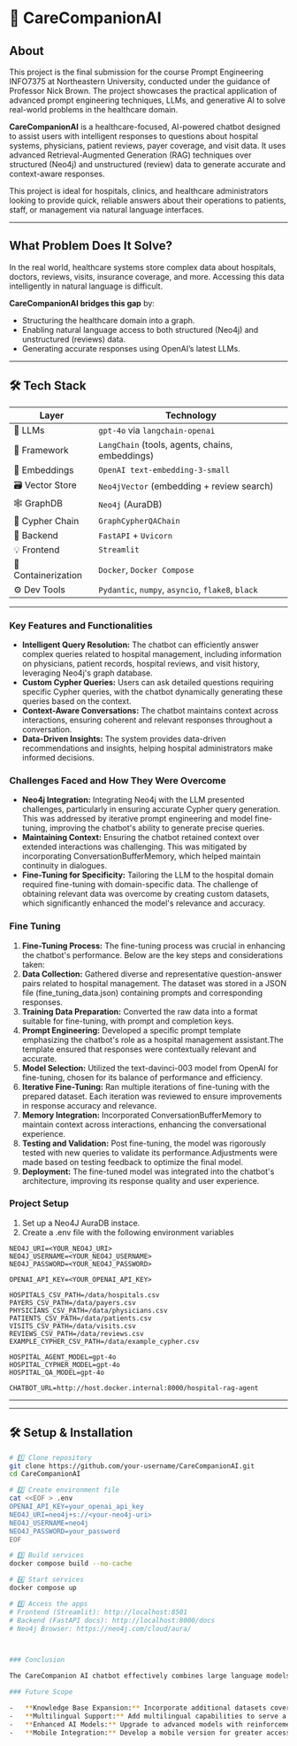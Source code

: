 # 🏥 CareCompanionAI


## About
This project is the final submission for the course Prompt Engineering INFO7375 at Northeastern University, conducted under the guidance of Professor Nick Brown. The project showcases the practical application of advanced prompt engineering techniques, LLMs, and generative AI to solve real-world problems in the healthcare domain.

**CareCompanionAI** is a healthcare-focused, AI-powered chatbot designed to assist users with intelligent responses to questions about hospital systems, physicians, patient reviews, payer coverage, and visit data. It uses advanced Retrieval-Augmented Generation (RAG) techniques over structured (Neo4j) and unstructured (review) data to generate accurate and context-aware responses.

This project is ideal for hospitals, clinics, and healthcare administrators looking to provide quick, reliable answers about their operations to patients, staff, or management via natural language interfaces.

---

## What Problem Does It Solve?

In the real world, healthcare systems store complex data about hospitals, doctors, reviews, visits, insurance coverage, and more. Accessing this data intelligently in natural language is difficult.

**CareCompanionAI bridges this gap** by:
- Structuring the healthcare domain into a graph.
- Enabling natural language access to both structured (Neo4j) and unstructured (reviews) data.
- Generating accurate responses using OpenAI’s latest LLMs.

---

## 🛠️ Tech Stack

| Layer              | Technology                                                                 |
|-------------------|------------------------------------------------------------------------------|
| 🧠 LLMs            | `gpt-4o` via `langchain-openai`                                             |
| 🤖 Framework      | `LangChain` (tools, agents, chains, embeddings)                             |
| 🧩 Embeddings     | `OpenAI text-embedding-3-small`                                              |
| 🗃️ Vector Store   | `Neo4jVector` (embedding + review search)                                   |
| 🕸️ GraphDB        | `Neo4j` (AuraDB)                                                             |
| 🔗 Cypher Chain   | `GraphCypherQAChain`                                                         |
| 🧪 Backend        | `FastAPI` + `Uvicorn`                                                        |
| 💡 Frontend       | `Streamlit`                                                                 |
| 🐳 Containerization | `Docker`, `Docker Compose`                                                 |
| ⚙️ Dev Tools      | `Pydantic`, `numpy`, `asyncio`, `flake8`, `black`                           |

---

### Key Features and Functionalities

-   **Intelligent Query Resolution:** The chatbot can efficiently answer complex queries related to hospital management, including information on physicians, patient records, hospital reviews, and visit history, leveraging Neo4j's graph database.
-   **Custom Cypher Queries:** Users can ask detailed questions requiring specific Cypher queries, with the chatbot dynamically generating these queries based on the context.
-   **Context-Aware Conversations:** The chatbot maintains context across interactions, ensuring coherent and relevant responses throughout a conversation.
-   **Data-Driven Insights:** The system provides data-driven recommendations and insights, helping hospital administrators make informed decisions.

### Challenges Faced and How They Were Overcome

-   **Neo4j Integration:** Integrating Neo4j with the LLM presented challenges, particularly in ensuring accurate Cypher query generation. This was addressed by iterative prompt engineering and model fine-tuning, improving the chatbot's ability to generate precise queries.
-   **Maintaining Context:** Ensuring the chatbot retained context over extended interactions was challenging. This was mitigated by incorporating ConversationBufferMemory, which helped maintain continuity in dialogues.
-   **Fine-Tuning for Specificity:** Tailoring the LLM to the hospital domain required fine-tuning with domain-specific data. The challenge of obtaining relevant data was overcome by creating custom datasets, which significantly enhanced the model's relevance and accuracy.


### Fine Tuning
1. **Fine-Tuning Process:** The fine-tuning process was crucial in enhancing the chatbot's performance. Below are the key steps and considerations taken:
2. **Data Collection:** Gathered diverse and representative question-answer pairs related to hospital management. The dataset was stored in a JSON file (fine_tuning_data.json) containing prompts and corresponding responses.
3. **Training Data Preparation:** Converted the raw data into a format suitable for fine-tuning, with prompt and completion keys.
4. **Prompt Engineering:** Developed a specific prompt template emphasizing the chatbot's role as a hospital management assistant.The template ensured that responses were contextually relevant and accurate.
5. **Model Selection:** Utilized the text-davinci-003 model from OpenAI for fine-tuning, chosen for its balance of performance and efficiency.
6. **Iterative Fine-Tuning:** Ran multiple iterations of fine-tuning with the prepared dataset.
Each iteration was reviewed to ensure improvements in response accuracy and relevance.
7. **Memory Integration:** Incorporated ConversationBufferMemory to maintain context across interactions, enhancing the conversational experience.
8. **Testing and Validation:** Post fine-tuning, the model was rigorously tested with new queries to validate its performance.Adjustments were made based on testing feedback to optimize the final model.
9. **Deployment:** The fine-tuned model was integrated into the chatbot's architecture, improving its response quality and user experience.



### Project Setup
1. Set up a Neo4J AuraDB instace. 
2. Create a .env file with the following environment variables

```
NEO4J_URI=<YOUR_NEO4J_URI>
NEO4J_USERNAME=<YOUR_NEO4J_USERNAME>
NEO4J_PASSWORD=<YOUR_NEO4J_PASSWORD>

OPENAI_API_KEY=<YOUR_OPENAI_API_KEY>

HOSPITALS_CSV_PATH=/data/hospitals.csv
PAYERS_CSV_PATH=/data/payers.csv
PHYSICIANS_CSV_PATH=/data/physicians.csv
PATIENTS_CSV_PATH=/data/patients.csv
VISITS_CSV_PATH=/data/visits.csv
REVIEWS_CSV_PATH=/data/reviews.csv
EXAMPLE_CYPHER_CSV_PATH=/data/example_cypher.csv

HOSPITAL_AGENT_MODEL=gpt-4o
HOSPITAL_CYPHER_MODEL=gpt-4o
HOSPITAL_QA_MODEL=gpt-4o

CHATBOT_URL=http://host.docker.internal:8000/hospital-rag-agent

```

---


---

## 🛠️ Setup & Installation

```bash
# 1️⃣ Clone repository
git clone https://github.com/your-username/CareCompanionAI.git
cd CareCompanionAI

# 2️⃣ Create environment file
cat <<EOF > .env
OPENAI_API_KEY=your_openai_api_key
NEO4J_URI=neo4j+s://<your-neo4j-uri>
NEO4J_USERNAME=neo4j
NEO4J_PASSWORD=your_password
EOF

# 3️⃣ Build services
docker compose build --no-cache

# 4️⃣ Start services
docker compose up

# 5️⃣ Access the apps
# Frontend (Streamlit): http://localhost:8501
# Backend (FastAPI docs): http://localhost:8000/docs
# Neo4j Browser: https://neo4j.com/cloud/aura/



### Conclusion

The CareCompanion AI chatbot effectively combines large language models with specialized knowledge bases to provide context-aware solutions in healthcare. By integrating advanced prompt engineering techniques and Neo4j, it addresses complex hospital management queries, proving to be a valuable tool for healthcare professionals.

### Future Scope

-   **Knowledge Base Expansion:** Incorporate additional datasets covering more aspects of healthcare management.
-   **Multilingual Support:** Add multilingual capabilities to serve a broader audience.
-   **Enhanced AI Models:** Upgrade to advanced models with reinforcement learning for improved accuracy.
-   **Mobile Integration:** Develop a mobile version for greater accessibility.
